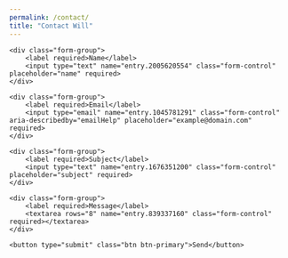 ```yaml
---
permalink: /contact/
title: "Contact Will"
---
```

<form accept-charset="UTF-8" action="https://docs.google.com/forms/u/1/d/e/1FAIpQLSfDALdTp5L701s9-H_JIOcGgQ7kBydv7uaCNtcNRbN7nxWtyQ/formResponse" method="POST" enctype="multipart/form-data">

    <div class="form-group">
        <label required>Name</label>
        <input type="text" name="entry.2005620554" class="form-control" placeholder="name" required>
    </div>

    <div class="form-group">
        <label required>Email</label>
        <input type="email" name="entry.1045781291" class="form-control" aria-describedby="emailHelp" placeholder="example@domain.com" required>
    </div>

    <div class="form-group">
        <label required>Subject</label>
        <input type="text" name="entry.1676351200" class="form-control" placeholder="subject" required>
    </div>

    <div class="form-group">
        <label required>Message</label>
        <textarea rows="8" name="entry.839337160" class="form-control" required></textarea>
    </div>

    <button type="submit" class="btn btn-primary">Send</button>
</form>
